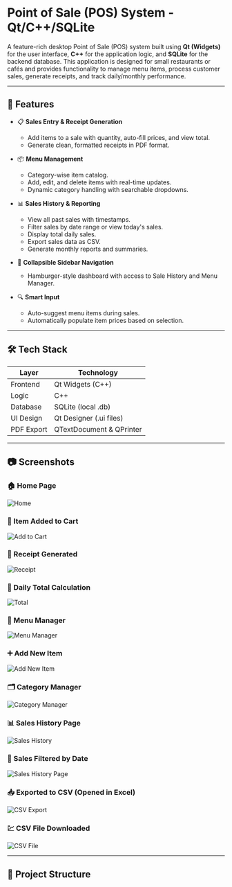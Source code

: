 # Point of Sale (POS) System - Qt/C++/SQLite

A feature-rich desktop Point of Sale (POS) system built using **Qt (Widgets)** for the user interface, **C++** for the application logic, and **SQLite** for the backend database. This application is designed for small restaurants or cafés and provides functionality to manage menu items, process customer sales, generate receipts, and track daily/monthly performance.

---

## 🚀 Features

- 📋 **Sales Entry & Receipt Generation**
  - Add items to a sale with quantity, auto-fill prices, and view total.
  - Generate clean, formatted receipts in PDF format.

- 📦 **Menu Management**
  - Category-wise item catalog.
  - Add, edit, and delete items with real-time updates.
  - Dynamic category handling with searchable dropdowns.

- 📊 **Sales History & Reporting**
  - View all past sales with timestamps.
  - Filter sales by date range or view today's sales.
  - Display total daily sales.
  - Export sales data as CSV.
  - Generate monthly reports and summaries.

- 🧭 **Collapsible Sidebar Navigation**
  - Hamburger-style dashboard with access to Sale History and Menu Manager.

- 🔍 **Smart Input**
  - Auto-suggest menu items during sales.
  - Automatically populate item prices based on selection.

---

## 🛠️ Tech Stack

| Layer        | Technology            |
|--------------|------------------------|
| Frontend     | Qt Widgets (C++)       |
| Logic        | C++                    |
| Database     | SQLite (local .db)     |
| UI Design    | Qt Designer (.ui files)|
| PDF Export   | QTextDocument & QPrinter |

---

## 📷 Screenshots


### 🏠 Home Page
![Home](qt-pos-screenshots/homepage.PNG)

### 🛒 Item Added to Cart
![Add to Cart](qt-pos-screenshots/add-to-the-cart.PNG)

### 🧾 Receipt Generated
![Receipt](qt-pos-screenshots/reciept-saved.PNG)

### 🔢 Daily Total Calculation
![Total](qt-pos-screenshots/total.PNG)

### 🍔 Menu Manager
![Menu Manager](qt-pos-screenshots/menu-manager.PNG)

### ➕ Add New Item
![Add New Item](qt-pos-screenshots/Add-new-item.PNG)

### 🗂️ Category Manager
![Category Manager](qt-pos-screenshots/category-manager.PNG)


### 📊 Sales History Page
![Sales History](qt-pos-screenshots/sale-history.PNG)

### 📅 Sales Filtered by Date
![Sales History Page](qt-pos-screenshots/sale-history-page.PNG)

### 📥 Exported to CSV (Opened in Excel)
![CSV Export](qt-pos-screenshots/sale-history-csv-excel.PNG)

### 💹 CSV File Downloaded
![CSV File](qt-pos-screenshots/sale-exported-csv.PNG)


---

## 📂 Project Structure

